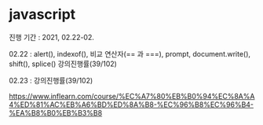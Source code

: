 # javascript
진행 기간 : 2021, 02.22-02.

02.22 : alert(), indexof(), 비교 연산자(== 과 ===), prompt, document.write(), shift(), splice()
강의진행률(39/102)

02.23 :
강의진행률(39/102)

<!-- <img src="https://user-images.githubusercontent.com/52240990/108644528-b1deac00-74f2-11eb-9b02-e2c7b3c2fc4c.png" width="500"> -->
https://www.inflearn.com/course/%EC%A7%80%EB%B0%94%EC%8A%A4%ED%81%AC%EB%A6%BD%ED%8A%B8-%EC%96%B8%EC%96%B4-%EA%B8%B0%EB%B3%B8
